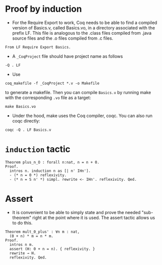 # Proof by induction
* For the Require Export to work, Coq needs to be able to find a compiled version
of Basics.v, called Basics.vo, in a directory associated with the prefix LF.
This file is analogous to the .class files compiled from .java source files and
the .o files compiled from .c files.
```
From LF Require Export Basics.
```
* A `_CoqProject` file should have project name as follows
```
-Q . LF
```
* Use
```
coq_makefile -f _CoqProject *.v -o Makefile
```
to generate a makefile. Then you can compile `Basics.v` by running make with the
corresponding `.vo` file as a target:
```
make Basics.vo
```
* Under the hood, make uses the Coq compiler, coqc. You can also run coqc directly:
```
coqc -Q . LF Basics.v
```
# `induction` tactic
```
Theorem plus_n_O : forall n:nat, n = n + 0.
Proof.
  intros n. induction n as [| n' IHn'].
  - (* n = 0 *) reflexivity.
  - (* n = S n' *) simpl. rewrite <- IHn'. reflexivity. Qed.
```
# Assert
* It is convenient to be able to simply state and prove the needed "sub-theorem"
right at the point where it is used. The assert tactic allows us to do this.
```
Theorem mult_0_plus' : ∀n m : nat,
  (0 + n) * m = n * m.
Proof.
  intros n m.
  assert (H: 0 + n = n). { reflexivity. }
  rewrite → H.
  reflexivity. Qed.
```
